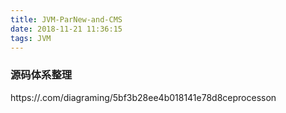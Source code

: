 ```yaml
---
title: JVM-ParNew-and-CMS
date: 2018-11-21 11:36:15
tags: JVM
---
```



### 源码体系整理
https://.com/diagraming/5bf3b28ee4b018141e78d8ceprocesson